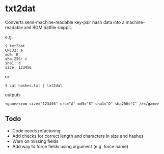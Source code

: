 # txt2dat
Converts semi-machine-readable key-pair hash data into a machine-readable xml ROM datfile snippit.


e.g.
```
$ txt2dat
CRC32: a
md5: B
sha-256: c
sha1: d
size: 123456
```

or

```
$ cat hashes.txt | txt2dat
```

outputs

```
<game><rom size="123456" crc="A" md5="B" sha1="D" sha256="C" /></game>
```

## Todo

* Code needs refactoring
* Add checks for correct length and characters in size and hashes
* Warn on missing fields
* Add way to force fields using argument (e.g. force name)

